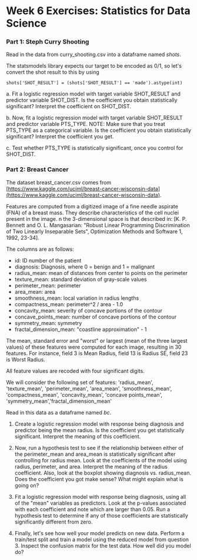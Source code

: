 # Week 6 Exercises: Statistics for Data Science

### Part 1: Steph Curry Shooting
Read in the data from curry_shooting.csv into a dataframe named *shots*.

The statsmodels library expects our target to be encoded as 0/1, so let's convert the shot result to this by using 
```
shots['SHOT_RESULT'] = (shots['SHOT_RESULT'] == 'made').astype(int)
```

a. Fit a logistic regression model with target variable SHOT_RESULT and predictor variable SHOT_DIST. Is the coefficient you obtain statistically significant? Interpret the coefficient on SHOT_DIST.

b. Now, fit a logistic regression model with target variable SHOT_RESULT and predictor variable PTS_TYPE. NOTE: Make sure that you treat PTS_TYPE as a categorical variable. Is the coefficient you obtain statistically significant? Interpret the coefficient you get.

c. Test whether PTS_TYPE is statistically significant, once you control for SHOT_DIST.

### Part 2: Breast Cancer
The dataset breast_cancer.csv comes from [https://www.kaggle.com/uciml/breast-cancer-wisconsin-data](https://www.kaggle.com/uciml/breast-cancer-wisconsin-data).

Features are computed from a digitized image of a fine needle aspirate (FNA) of a breast mass. They describe characteristics of the cell nuclei present in the image.
n the 3-dimensional space is that described in: [K. P. Bennett and O. L. Mangasarian: "Robust Linear Programming Discrimination of Two Linearly Inseparable Sets", Optimization Methods and Software 1, 1992, 23-34].

The columns are as follows:

* id: ID number of the patient 
* diagnosis: Diagnosis, where 0 = benign and 1 = malignant
* radius_mean: mean of distances from center to points on the perimeter
* texture_mean: standard deviation of gray-scale values 
* perimeter_mean: perimeter
* area_mean: area
* smoothness_mean: local variation in radius lengths 
* compactness_mean: perimeter^2 / area - 1.0
* concavity_mean: severity of concave portions of the contour
* concave_points_mean: number of concave portions of the contour
* symmetry_mean: symmetry
* fractal_dimension_mean: "coastline approximation" - 1

The mean, standard error and "worst" or largest (mean of the three
largest values) of these features were computed for each image,
resulting in 30 features. For instance, field 3 is Mean Radius, field
13 is Radius SE, field 23 is Worst Radius.

All feature values are recoded with four significant digits.

We will consider the following set of features: 'radius_mean', 'texture_mean', 'perimeter_mean', 'area_mean', 'smoothness_mean', 'compactness_mean', 'concavity_mean', 'concave points_mean', 'symmetry_mean','fractal_dimension_mean'

Read in this data as a dataframe named *bc*.

1. Create a logistic regression model with response being diagnosis and predictor being the mean radius. Is the coefficient you get statistically significant. Interpret the meaning of this coefficient.

2. Now, run a hypothesis test to see if the relationship between either of the perimeter_mean and area_mean is statistically significant after controlling for radius mean. Look at the coefficients of the model using radius, perimeter, and area. Interpret the meaning of the radius coefficient. Also, look at the boxplot showing diagnosis vs. radius_mean. Does the coefficient you got make sense? What might explain what is going on?

3. Fit a logistic regression model with response being diagnosis, using all of the "mean" variables as predictors. Look at the p-values associated with each coefficient and note which are larger than 0.05. Run a hypothesis test to determine if any of those coefficients are statistically significantly different from zero.

4. Finally, let's see how well your model predicts on new data. Perform a train/test split and train a model using the reduced model from question 3. Inspect the confusion matrix for the test data. How well did you model do?
